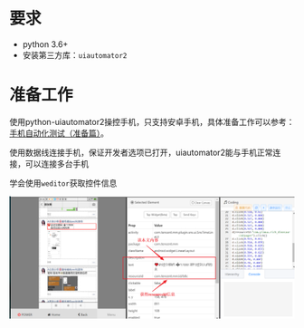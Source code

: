 # 要求

* python 3.6+
* 安装第三方库：`uiautomator2`

# 准备工作

使用python-uiautomator2操控手机，只支持安卓手机，具体准备工作可以参考：[手机自动化测试（准备篇）](https://blog.csdn.net/u013289615/article/details/90480832)。

使用数据线连接手机，保证开发者选项已打开，uiautomator2能与手机正常连接，可以连接多台手机

学会使用`weditor`获取控件信息

![image-20200408205651029](https://raw.githubusercontent.com/lei940324/picture/master/typora202004/08/205656-366997.png)